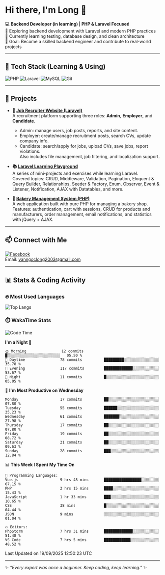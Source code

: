 # Hi there, I'm Long 👋

💻 **Backend Developer (in learning) | PHP & Laravel Focused**  
🚀 Exploring backend development with Laravel and modern PHP practices  
🌱 Currently learning testing, database design, and clean architecture  
🎯 Goal: Become a skilled backend engineer and contribute to real-world projects  

---

## 🔧 Tech Stack (Learning & Using)
![PHP](https://img.shields.io/badge/PHP-777BB4?style=for-the-badge&logo=php&logoColor=white)
![Laravel](https://img.shields.io/badge/Laravel-FF2D20?style=for-the-badge&logo=laravel&logoColor=white)
![MySQL](https://img.shields.io/badge/MySQL-005C84?style=for-the-badge&logo=mysql&logoColor=white)
![Git](https://img.shields.io/badge/Git-F05032?style=for-the-badge&logo=git&logoColor=white)

---

## 🚀 Projects

- **💼 [Job Recruiter Website (Laravel)](https://github.com/ngoclong712/web_moi_gioi_viec_lam)**  
  A recruitment platform supporting three roles: **Admin**, **Employer**, and **Candidate**.  
  - Admin: manage users, job posts, reports, and site content.  
  - Employer: create/manage recruitment posts, search CVs, update company info.  
  - Candidate: search/apply for jobs, upload CVs, save jobs, report violations.  
  Also includes file management, job filtering, and localization support.

- **📚 [Laravel Learning Playground](https://github.com/ngoclong712/web_laravel)**  
  A series of mini-projects and exercises while learning Laravel.  
  Covered topics: CRUD, Middleware, Validation, Pagination, Eloquent & Query Builder, Relationships, Seeder & Factory, Enum, Observer, Event & Listener, Notification, AJAX with Datatables, and more.  

- **🍞 [Bakery Management System (PHP)](https://github.com/ngoclong712/Bakery_Management_System)**  
  A web application built with pure PHP for managing a bakery shop.  
  Features: authentication, cart with sessions, CRUD for products and manufacturers, order management, email notifications, and statistics with jQuery + AJAX.    

---

## 📫 Connect with Me
[![Facebook](https://img.shields.io/badge/Facebook-1877F2?style=for-the-badge&logo=facebook&logoColor=white)](https://facebook.com/vanngoclong712)    
Email: vanngoclong2003@gmail.com

---

## 📊 Stats & Coding Activity

### 🔥 Most Used Languages
![Top Langs](https://github-readme-stats.vercel.app/api/top-langs/?username=ngoclong712&layout=compact&theme=radical)

### ⏱️ WakaTime Stats
<!--START_SECTION:waka-->
![Code Time](http://img.shields.io/badge/Code%20Time-38%20hrs%2035%20mins-blue)

**I'm a Night 🦉** 

```text
🌞 Morning                12 commits          █░░░░░░░░░░░░░░░░░░░░░░░░   05.50 % 
🌆 Daytime                78 commits          █████████░░░░░░░░░░░░░░░░   35.78 % 
🌃 Evening                117 commits         █████████████░░░░░░░░░░░░   53.67 % 
🌙 Night                  11 commits          █░░░░░░░░░░░░░░░░░░░░░░░░   05.05 % 
```
📅 **I'm Most Productive on Wednesday** 

```text
Monday                   17 commits          ██░░░░░░░░░░░░░░░░░░░░░░░   07.80 % 
Tuesday                  55 commits          ██████░░░░░░░░░░░░░░░░░░░   25.23 % 
Wednesday                61 commits          ███████░░░░░░░░░░░░░░░░░░   27.98 % 
Thursday                 17 commits          ██░░░░░░░░░░░░░░░░░░░░░░░   07.80 % 
Friday                   19 commits          ██░░░░░░░░░░░░░░░░░░░░░░░   08.72 % 
Saturday                 21 commits          ██░░░░░░░░░░░░░░░░░░░░░░░   09.63 % 
Sunday                   28 commits          ███░░░░░░░░░░░░░░░░░░░░░░   12.84 % 
```


📊 **This Week I Spent My Time On** 

```text
💬 Programming Languages: 
Vue.js                   9 hrs 48 mins       █████████████████░░░░░░░░   67.15 % 
PHP                      2 hrs 15 mins       ████░░░░░░░░░░░░░░░░░░░░░   15.43 % 
JavaScript               1 hr 33 mins        ███░░░░░░░░░░░░░░░░░░░░░░   10.65 % 
CSS                      38 mins             █░░░░░░░░░░░░░░░░░░░░░░░░   04.44 % 
JSON                     9 mins              ░░░░░░░░░░░░░░░░░░░░░░░░░   01.04 % 

🔥 Editors: 
PhpStorm                 7 hrs 31 mins       █████████████░░░░░░░░░░░░   51.48 % 
VS Code                  7 hrs 5 mins        ████████████░░░░░░░░░░░░░   48.52 % 
```


 Last Updated on 19/09/2025 12:50:23 UTC
<!--END_SECTION:waka-->


---

✨ *“Every expert was once a beginner. Keep coding, keep learning.”* ✨
<!--
**ngoclong712/ngoclong712** is a ✨ _special_ ✨ repository because its `README.md` (this file) appears on your GitHub profile.

Here are some ideas to get you started:

![Long's GitHub stats](https://github-readme-stats.vercel.app/api?username=ngoclong712&show_icons=true&theme=radical)  
- 🔭 I’m currently working on ...
- 🌱 I’m currently learning ...
- 👯 I’m looking to collaborate on ...
- 🤔 I’m looking for help with ...
- 💬 Ask me about ...
- 📫 How to reach me: ...
- 😄 Pronouns: ...
- ⚡ Fun fact: ...
-->
